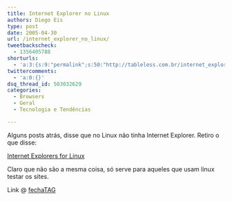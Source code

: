 ```yaml
---
title: Internet Explorer no Linux
authors: Diego Eis
type: post
date: 2005-04-30
url: /internet_explorer_no_linux/
tweetbackscheck:
  - 1356405788
shorturls:
  - 'a:3:{s:9:"permalink";s:50:"http://tableless.com.br/internet_explorer_no_linux";s:7:"tinyurl";s:26:"http://tinyurl.com/3r2ejdv";s:4:"isgd";s:19:"http://is.gd/uOv39S";}'
twittercomments:
  - 'a:0:{}'
dsq_thread_id: 503032629
categories:
  - Browsers
  - Geral
  - Tecnologia e Tendências

---
```

Alguns posts atrás, disse que no Linux não tinha Internet Explorer. Retiro o que disse:
              
[Internet Explorers for Linux][1] 

Claro que não são a mesma coisa, só serve para aqueles que usam linux testar os sites. 

Link @ [fechaTAG][2]

 [1]: http://www.tatanka.com.br/ies4linux/
 [2]: http://elcio.locaweb.com.br/msg.asp?id=368